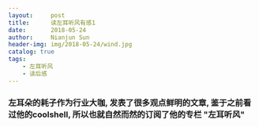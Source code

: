 ```yaml
---
layout:     post
title:      读左耳听风有感1
date:       2018-05-24
author:     Nianjun Sun
header-img: img/2018-05-24/wind.jpg
catalog: true
tags:
    - 左耳听风
    - 读后感
---
```


### 左耳朵的耗子作为行业大咖, 发表了很多观点鲜明的文章, 鉴于之前看过他的coolshell, 所以也就自然而然的订阅了他的专栏 "左耳听风"